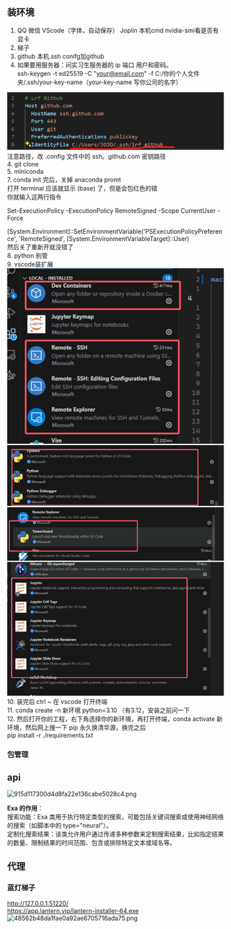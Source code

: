 ## 装环境

1.  QQ 微信 VScode（字体，自动保存） Joplin 本机cmd nvidia-smi看是否有显卡
2.  梯子
3.  github 本机.ssh conifg加github
4.  如果要用服务器：问实习生服务器的 ip 端口 用户和密码。  
    ssh-keygen -t ed25519 -C "your@email.com" -f C:/你的个人文件夹/.ssh/your-key-name（your-key-name 写你公司的名字）

![68a3671ca191207c463d7b1f1855b56a.png](_resources/68a3671ca191207c463d7b1f1855b56a.png)  
注意路径，改 .config 文件中的 ssh。github.com 密钥路径  
4\. git clone  
5\. miniconda  
7\. conda init 完后，关掉 anaconda promt  
打开 terminal 应该就显示 (base) 了，但是会包红色的错  
你就输入这两行指令

Set-ExecutionPolicy -ExecutionPolicy RemoteSigned -Scope CurrentUser -Force

\[System.Environment\]::SetEnvironmentVariable('PSExecutionPolicyPreference', 'RemoteSigned', \[System.EnvironmentVariableTarget\]::User)  
然后关了重新开就没错了  
8\. python 别管  
9\. vscode装扩展  
![2b145d841df1130247a7f9ec4bb40e2c.png](_resources/2b145d841df1130247a7f9ec4bb40e2c.png)  
![73f2b901b51222ce51a5dcc0115e9bf9.png](_resources/73f2b901b51222ce51a5dcc0115e9bf9.png)  
![78e12036f868db4407168df08b90a781.png](_resources/78e12036f868db4407168df08b90a781.png)  
![47fd03f8771984511213c1350728f795.png](_resources/47fd03f8771984511213c1350728f795.png)  
10\. 装完后 ctrl ~ 在 vscode 打开终端  
11\. conda create -n 新环境 python=3.10 （有3.12，安装之前问一下  
12\. 然后打开你的工程，右下角选择你的新环境，再打开终端，conda activate 新环境，然后网上搜一下 pip 永久换清华源，换完之后  
pip install -r ./requirements.txt

### 包管理

## api

![915d117300d4d8fa22e136cabe5028c4.png](../_resources/915d117300d4d8fa22e136cabe5028c4.png)

**Exa 的作用**：  
搜索功能：Exa 类用于执行特定类型的搜索，可能包括关键词搜索或使用神经网络的搜索（如脚本中的 type="neural"）。  
定制化搜索结果：该类允许用户通过传递多种参数来定制搜索结果，比如指定结果的数量、限制结果的时间范围、包含或排除特定文本或域名等。

## 代理

### 蓝灯梯子

http://127.0.0.1:51220/  
https://app.lantern.vip/lantern-installer-64.exe  
![48562b48da1fae0a92ae6705716ada75.png](../_resources/48562b48da1fae0a92ae6705716ada75.png)